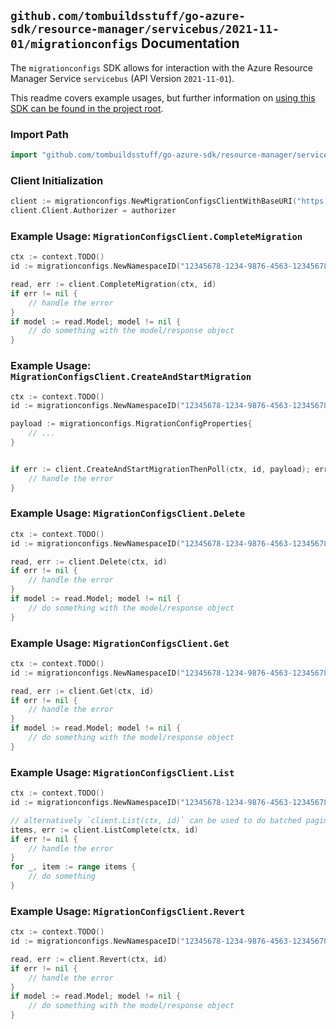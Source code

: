 
## `github.com/tombuildsstuff/go-azure-sdk/resource-manager/servicebus/2021-11-01/migrationconfigs` Documentation

The `migrationconfigs` SDK allows for interaction with the Azure Resource Manager Service `servicebus` (API Version `2021-11-01`).

This readme covers example usages, but further information on [using this SDK can be found in the project root](https://github.com/tombuildsstuff/go-azure-sdk/tree/main/docs).

### Import Path

```go
import "github.com/tombuildsstuff/go-azure-sdk/resource-manager/servicebus/2021-11-01/migrationconfigs"
```


### Client Initialization

```go
client := migrationconfigs.NewMigrationConfigsClientWithBaseURI("https://management.azure.com")
client.Client.Authorizer = authorizer
```


### Example Usage: `MigrationConfigsClient.CompleteMigration`

```go
ctx := context.TODO()
id := migrationconfigs.NewNamespaceID("12345678-1234-9876-4563-123456789012", "example-resource-group", "namespaceValue")

read, err := client.CompleteMigration(ctx, id)
if err != nil {
	// handle the error
}
if model := read.Model; model != nil {
	// do something with the model/response object
}
```


### Example Usage: `MigrationConfigsClient.CreateAndStartMigration`

```go
ctx := context.TODO()
id := migrationconfigs.NewNamespaceID("12345678-1234-9876-4563-123456789012", "example-resource-group", "namespaceValue")

payload := migrationconfigs.MigrationConfigProperties{
	// ...
}


if err := client.CreateAndStartMigrationThenPoll(ctx, id, payload); err != nil {
	// handle the error
}
```


### Example Usage: `MigrationConfigsClient.Delete`

```go
ctx := context.TODO()
id := migrationconfigs.NewNamespaceID("12345678-1234-9876-4563-123456789012", "example-resource-group", "namespaceValue")

read, err := client.Delete(ctx, id)
if err != nil {
	// handle the error
}
if model := read.Model; model != nil {
	// do something with the model/response object
}
```


### Example Usage: `MigrationConfigsClient.Get`

```go
ctx := context.TODO()
id := migrationconfigs.NewNamespaceID("12345678-1234-9876-4563-123456789012", "example-resource-group", "namespaceValue")

read, err := client.Get(ctx, id)
if err != nil {
	// handle the error
}
if model := read.Model; model != nil {
	// do something with the model/response object
}
```


### Example Usage: `MigrationConfigsClient.List`

```go
ctx := context.TODO()
id := migrationconfigs.NewNamespaceID("12345678-1234-9876-4563-123456789012", "example-resource-group", "namespaceValue")

// alternatively `client.List(ctx, id)` can be used to do batched pagination
items, err := client.ListComplete(ctx, id)
if err != nil {
	// handle the error
}
for _, item := range items {
	// do something
}
```


### Example Usage: `MigrationConfigsClient.Revert`

```go
ctx := context.TODO()
id := migrationconfigs.NewNamespaceID("12345678-1234-9876-4563-123456789012", "example-resource-group", "namespaceValue")

read, err := client.Revert(ctx, id)
if err != nil {
	// handle the error
}
if model := read.Model; model != nil {
	// do something with the model/response object
}
```
